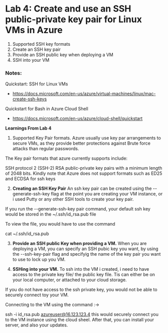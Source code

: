 # Lab 4: Create and use an SSH public-private key pair for Linux VMs in Azure

1. Supported SSH key formats
2. Create an SSH key pair
3. Provide an SSH public key when deploying a VM
4. SSH into your VM

### Notes:

Quickstart: SSH for Linux VMs
* https://docs.microsoft.com/en-us/azure/virtual-machines/linux/mac-create-ssh-keys

Quickstart for Bash in Azure Cloud Shell
* https://docs.microsoft.com/en-us/azure/cloud-shell/quickstart

**Learnings From Lab 4**
1. Supported Key Pair formats.
Azure usually use key par arrangements to secure VMs, as they provide better protections against Brute force attacks than regular passwords.

The Key pair formats that azure currently supports include:

SSH protocol 2 (SSH-2) RSA public-private key pairs with a minimum length of 2048 bits.
Kindly note that Azure does not support formats such as ED25 and ECDSA for ssh keys

2. **Creating an SSH Key Pair**
An ssh key pair can be created using the --generate-ssh-key flag at the point you are creating your VM instance, or i used Putty or any other SSH tools to create your key pair.

If you run the --generate-ssh-key pair command, your default ssh key would be stored in the ~/.ssh/id_rsa.pub file

To view the file, you would have to use the command

cat ~/.ssh/id_rsa.pub

3. **Provide an SSH public Key when providing a VM.**
When you are deploying a VM, you can specify an SSH pubic key you want, by using the --ssh-key-pair flag and specifyig the name of the key pair you want to use to lock up you VM.

4. **SSHing into your VM.**
To ssh into the VM i created, i need to have access to the private key file/ the public key file. Tis can either be on your local computer, or attached to your cloud storage.

If you do not have access to the ssh private key, you would not be able to securely connect toy your VM.

Connecting to the VM using the command :->

ssh -i id_rsa.pub azureuser@16.123.123.4
this would securely connect you to the VM instance using the cloud sheel. After that, you can install your server, and also your updates.


